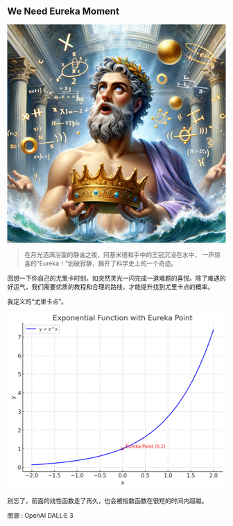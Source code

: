 ## We Need Eureka Moment

![eureka moment](./img/Eureka%20moment.png)

> 在月光洒满浴室的静谧之夜，阿基米德和手中的王冠沉浸在水中，
> 一声惊喜的“Eureka！”划破寂静，揭开了科学史上的一个奇迹。

回想一下你自己的尤里卡时刻，如突然灵光一闪完成一道难题的喜悦。除了难遇的好运气，我们需要优质的教程和合理的路线，才能提升找到尤里卡点的概率。

我定义的“尤里卡点”。

![curve](./img/eureka%2016.08.38.png)

别忘了，前面的线性函数走了再久，也会被指数函数在很短的时间内超越。

图源 : OpenAI DALL·E 3